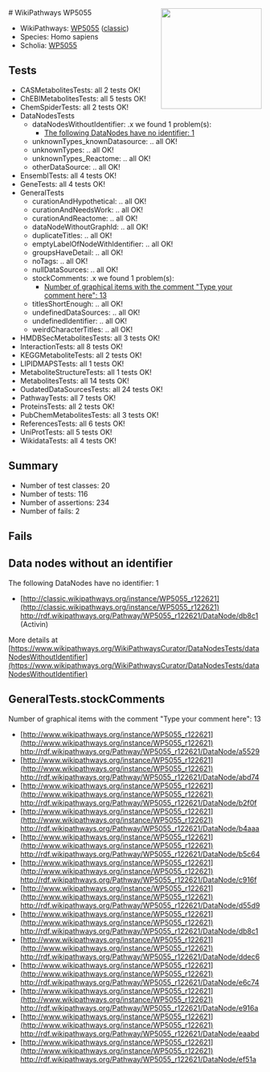<img style="float: right; width: 200px" src="https://upload.wikimedia.org/wikipedia/commons/thumb/8/83/Wplogo_with_text_500.png/640px-Wplogo_with_text_500.png" />
# WikiPathways WP5055

* WikiPathways: [WP5055](https://wikipathways.org/pathways/WP5055) ([classic](https://classic.wikipathways.org/instance/WP5055))
* Species: Homo sapiens
* Scholia: [WP5055](https://scholia.toolforge.org/wikipathways/WP5055)
## Tests
* CASMetabolitesTests: all 2 tests OK!
* ChEBIMetabolitesTests: all 5 tests OK!
* ChemSpiderTests: all 2 tests OK!
* DataNodesTests
    * dataNodesWithoutIdentifier: .x we found 1 problem(s):
        * [The following DataNodes have no identifier: 1](#d2d32fa0)
    * unknownTypes_knownDatasource: .. all OK!
    * unknownTypes: .. all OK!
    * unknownTypes_Reactome: .. all OK!
    * otherDataSource: .. all OK!
* EnsemblTests: all 4 tests OK!
* GeneTests: all 4 tests OK!
* GeneralTests
    * curationAndHypothetical: .. all OK!
    * curationAndNeedsWork: .. all OK!
    * curationAndReactome: .. all OK!
    * dataNodeWithoutGraphId: .. all OK!
    * duplicateTitles: .. all OK!
    * emptyLabelOfNodeWithIdentifier: .. all OK!
    * groupsHaveDetail: .. all OK!
    * noTags: .. all OK!
    * nullDataSources: .. all OK!
    * stockComments: .x we found 1 problem(s):
        * [Number of graphical items with the comment "Type your comment here": 13](#7a336a2a)
    * titlesShortEnough: .. all OK!
    * undefinedDataSources: .. all OK!
    * undefinedIdentifier: .. all OK!
    * weirdCharacterTitles: .. all OK!
* HMDBSecMetabolitesTests: all 3 tests OK!
* InteractionTests: all 8 tests OK!
* KEGGMetaboliteTests: all 2 tests OK!
* LIPIDMAPSTests: all 1 tests OK!
* MetaboliteStructureTests: all 1 tests OK!
* MetabolitesTests: all 14 tests OK!
* OudatedDataSourcesTests: all 24 tests OK!
* PathwayTests: all 7 tests OK!
* ProteinsTests: all 2 tests OK!
* PubChemMetabolitesTests: all 3 tests OK!
* ReferencesTests: all 6 tests OK!
* UniProtTests: all 5 tests OK!
* WikidataTests: all 4 tests OK!


## Summary

* Number of test classes: 20
* Number of tests: 116
* Number of assertions: 234
* Number of fails: 2

## Fails

<a name="d2d32fa0" />

## Data nodes without an identifier

The following DataNodes have no identifier: 1

* [http://classic.wikipathways.org/instance/WP5055_r122621](http://classic.wikipathways.org/instance/WP5055_r122621) http://rdf.wikipathways.org/Pathway/WP5055_r122621/DataNode/db8c1 (Activin)


More details at [https://www.wikipathways.org/WikiPathwaysCurator/DataNodesTests/dataNodesWithoutIdentifier](https://www.wikipathways.org/WikiPathwaysCurator/DataNodesTests/dataNodesWithoutIdentifier)

<a name="7a336a2a" />

## GeneralTests.stockComments

Number of graphical items with the comment "Type your comment here": 13

* [http://www.wikipathways.org/instance/WP5055_r122621](http://www.wikipathways.org/instance/WP5055_r122621) http://rdf.wikipathways.org/Pathway/WP5055_r122621/DataNode/a5529
* [http://www.wikipathways.org/instance/WP5055_r122621](http://www.wikipathways.org/instance/WP5055_r122621) http://rdf.wikipathways.org/Pathway/WP5055_r122621/DataNode/abd74
* [http://www.wikipathways.org/instance/WP5055_r122621](http://www.wikipathways.org/instance/WP5055_r122621) http://rdf.wikipathways.org/Pathway/WP5055_r122621/DataNode/b2f0f
* [http://www.wikipathways.org/instance/WP5055_r122621](http://www.wikipathways.org/instance/WP5055_r122621) http://rdf.wikipathways.org/Pathway/WP5055_r122621/DataNode/b4aaa
* [http://www.wikipathways.org/instance/WP5055_r122621](http://www.wikipathways.org/instance/WP5055_r122621) http://rdf.wikipathways.org/Pathway/WP5055_r122621/DataNode/b5c64
* [http://www.wikipathways.org/instance/WP5055_r122621](http://www.wikipathways.org/instance/WP5055_r122621) http://rdf.wikipathways.org/Pathway/WP5055_r122621/DataNode/c916f
* [http://www.wikipathways.org/instance/WP5055_r122621](http://www.wikipathways.org/instance/WP5055_r122621) http://rdf.wikipathways.org/Pathway/WP5055_r122621/DataNode/d55d9
* [http://www.wikipathways.org/instance/WP5055_r122621](http://www.wikipathways.org/instance/WP5055_r122621) http://rdf.wikipathways.org/Pathway/WP5055_r122621/DataNode/db8c1
* [http://www.wikipathways.org/instance/WP5055_r122621](http://www.wikipathways.org/instance/WP5055_r122621) http://rdf.wikipathways.org/Pathway/WP5055_r122621/DataNode/ddec6
* [http://www.wikipathways.org/instance/WP5055_r122621](http://www.wikipathways.org/instance/WP5055_r122621) http://rdf.wikipathways.org/Pathway/WP5055_r122621/DataNode/e6c74
* [http://www.wikipathways.org/instance/WP5055_r122621](http://www.wikipathways.org/instance/WP5055_r122621) http://rdf.wikipathways.org/Pathway/WP5055_r122621/DataNode/e916a
* [http://www.wikipathways.org/instance/WP5055_r122621](http://www.wikipathways.org/instance/WP5055_r122621) http://rdf.wikipathways.org/Pathway/WP5055_r122621/DataNode/eaabd
* [http://www.wikipathways.org/instance/WP5055_r122621](http://www.wikipathways.org/instance/WP5055_r122621) http://rdf.wikipathways.org/Pathway/WP5055_r122621/DataNode/ef51a


